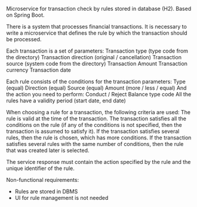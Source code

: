 Microservice for transaction check by rules stored in database (H2). Based on Spring Boot.

There is a system that processes financial transactions. It is necessary to write a microservice that defines the rule by which the transaction should be processed.


Each transaction is a set of parameters:
  Transaction type (type code from the directory)
  Transaction direction (original / cancellation)
  Transaction source (system code from the directory)
  Transaction Amount
  Transaction currency
  Transaction date

Each rule consists of the conditions for the transaction parameters:
  Type (equal)
  Direction (equal)
  Source (equal)
  Amount (more / less / equal)
And the action you need to perform:
  Conduct / Reject
  Balance type code
All the rules have a validity period (start date, end date)

When choosing a rule for a transaction, the following criteria are used:
The rule is valid at the time of the transaction.
The transaction satisfies all the conditions on the rule (if any of the conditions is not specified, then the transaction is assumed to satisfy it).
If the transaction satisfies several rules, then the rule is chosen, which has more conditions.
If the transaction satisfies several rules with the same number of conditions, then the rule that was created later is selected.

The service response must contain the action specified by the rule and the unique identifier of the rule.

Non-functional requirements:
- Rules are stored in DBMS
- UI for rule management is not needed
